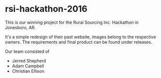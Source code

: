 # rsi-hackathon-2016
This is our winning project for the Rural Sourcing Inc. Hackathon in Jonesboro, AR.

It's a simple redesign of their past website, images belong to the respective owners. The requirements and final product can be found under releases.

Our team consisted of
 * Jerred Shepherd
 * Adam Campbell
 * Christian Ellison
